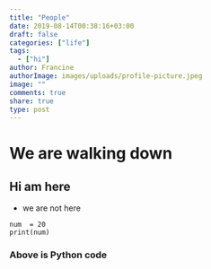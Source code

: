 ```yaml
---
title: "People"
date: 2019-08-14T00:38:16+03:00
draft: false
categories: ["life"]
tags:
  - ["hi"]
author: Francine
authorImage: images/uploads/profile-picture.jpeg
image: ""
comments: true
share: true
type: post
---
```


# We are walking down
## Hi am here

- we are not here
```
num  = 20
print(num)
```

### Above is Python code

